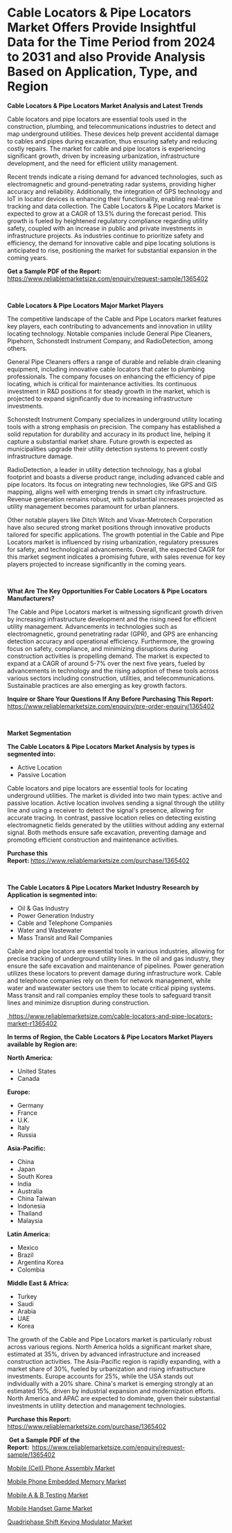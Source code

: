 <p><h1>Cable Locators & Pipe Locators Market Offers Provide Insightful Data for the Time Period from 2024 to 2031 and also Provide Analysis Based on Application, Type, and Region</h1></p><p><strong>Cable Locators & Pipe Locators Market Analysis and Latest Trends</strong></p>
<p><p>Cable locators and pipe locators are essential tools used in the construction, plumbing, and telecommunications industries to detect and map underground utilities. These devices help prevent accidental damage to cables and pipes during excavation, thus ensuring safety and reducing costly repairs. The market for cable and pipe locators is experiencing significant growth, driven by increasing urbanization, infrastructure development, and the need for efficient utility management.</p><p>Recent trends indicate a rising demand for advanced technologies, such as electromagnetic and ground-penetrating radar systems, providing higher accuracy and reliability. Additionally, the integration of GPS technology and IoT in locator devices is enhancing their functionality, enabling real-time tracking and data collection. The Cable Locators & Pipe Locators Market is expected to grow at a CAGR of 13.5% during the forecast period. This growth is fueled by heightened regulatory compliance regarding utility safety, coupled with an increase in public and private investments in infrastructure projects. As industries continue to prioritize safety and efficiency, the demand for innovative cable and pipe locating solutions is anticipated to rise, positioning the market for substantial expansion in the coming years.</p></p>
<p><strong>Get a Sample PDF of the Report:&nbsp;</strong> <a href="https://www.reliablemarketsize.com/enquiry/request-sample/1365402?utm_campaign=1293&utm_medium=2&utm_source=Github&utm_content=ia&utm_term=11102024&utm_id=cable-locators-pipe-locators">https://www.reliablemarketsize.com/enquiry/request-sample/1365402</a></p>
<p>&nbsp;</p>
<p><strong>Cable Locators & Pipe Locators Major Market Players</strong></p>
<p><p>The competitive landscape of the Cable and Pipe Locators market features key players, each contributing to advancements and innovation in utility locating technology. Notable companies include General Pipe Cleaners, Pipehorn, Schonstedt Instrument Company, and RadioDetection, among others.</p><p>General Pipe Cleaners offers a range of durable and reliable drain cleaning equipment, including innovative cable locators that cater to plumbing professionals. The company focuses on enhancing the efficiency of pipe locating, which is critical for maintenance activities. Its continuous investment in R&D positions it for steady growth in the market, which is projected to expand significantly due to increasing infrastructure investments.</p><p>Schonstedt Instrument Company specializes in underground utility locating tools with a strong emphasis on precision. The company has established a solid reputation for durability and accuracy in its product line, helping it capture a substantial market share. Future growth is expected as municipalities upgrade their utility detection systems to prevent costly infrastructure damage.</p><p>RadioDetection, a leader in utility detection technology, has a global footprint and boasts a diverse product range, including advanced cable and pipe locators. Its focus on integrating new technologies, like GPS and GIS mapping, aligns well with emerging trends in smart city infrastructure. Revenue generation remains robust, with substantial increases projected as utility management becomes paramount for urban planners.</p><p>Other notable players like Ditch Witch and Vivax-Metrotech Corporation have also secured strong market positions through innovative products tailored for specific applications. The growth potential in the Cable and Pipe Locators market is influenced by rising urbanization, regulatory pressures for safety, and technological advancements. Overall, the expected CAGR for this market segment indicates a promising future, with sales revenue for key players projected to increase significantly in the coming years.</p></p>
<p>&nbsp;</p>
<p><strong>What Are The Key Opportunities For Cable Locators & Pipe Locators Manufacturers?</strong></p>
<p><p>The Cable and Pipe Locators market is witnessing significant growth driven by increasing infrastructure development and the rising need for efficient utility management. Advancements in technologies such as electromagnetic, ground penetrating radar (GPR), and GPS are enhancing detection accuracy and operational efficiency. Furthermore, the growing focus on safety, compliance, and minimizing disruptions during construction activities is propelling demand. The market is expected to expand at a CAGR of around 5-7% over the next five years, fueled by advancements in technology and the rising adoption of these tools across various sectors including construction, utilities, and telecommunications. Sustainable practices are also emerging as key growth factors.</p></p>
<p><strong>Inquire or Share Your Questions If Any Before Purchasing This Report:</strong> <a href="https://www.reliablemarketsize.com/enquiry/pre-order-enquiry/1365402?utm_campaign=1293&utm_medium=2&utm_source=Github&utm_content=ia&utm_term=11102024&utm_id=cable-locators-pipe-locators">https://www.reliablemarketsize.com/enquiry/pre-order-enquiry/1365402</a></p>
<p>&nbsp;</p>
<p><strong>Market Segmentation</strong></p>
<p><strong>The Cable Locators & Pipe Locators Market Analysis by types is segmented into:</strong></p>
<p><ul><li>Active Location</li><li>Passive Location</li></ul></p>
<p><p>Cable locators and pipe locators are essential tools for locating underground utilities. The market is divided into two main types: active and passive location. Active location involves sending a signal through the utility line and using a receiver to detect the signal's presence, allowing for accurate tracing. In contrast, passive location relies on detecting existing electromagnetic fields generated by the utilities without adding any external signal. Both methods ensure safe excavation, preventing damage and promoting efficient construction and maintenance activities.</p></p>
<p><strong>Purchase this Report:&nbsp;</strong><a href="https://www.reliablemarketsize.com/purchase/1365402?utm_campaign=1293&utm_medium=2&utm_source=Github&utm_content=ia&utm_term=11102024&utm_id=cable-locators-pipe-locators">https://www.reliablemarketsize.com/purchase/1365402</a></p>
<p>&nbsp;</p>
<p><strong>The Cable Locators & Pipe Locators Market Industry Research by Application is segmented into:</strong></p>
<p><ul><li>Oil & Gas Industry</li><li>Power Generation Industry</li><li>Cable and Telephone Companies</li><li>Water and Wastewater</li><li>Mass Transit and Rail Companies</li></ul></p>
<p><p>Cable and pipe locators are essential tools in various industries, allowing for precise tracking of underground utility lines. In the oil and gas industry, they ensure the safe excavation and maintenance of pipelines. Power generation utilizes these locators to prevent damage during infrastructure work. Cable and telephone companies rely on them for network management, while water and wastewater sectors use them to locate critical piping systems. Mass transit and rail companies employ these tools to safeguard transit lines and minimize disruption during construction.</p></p>
<p><a href="https://www.reliablemarketsize.com/cable-locators-and-pipe-locators-market-r1365402?utm_campaign=1293&utm_medium=2&utm_source=Github&utm_content=ia&utm_term=11102024&utm_id=cable-locators-pipe-locators">&nbsp;https://www.reliablemarketsize.com/cable-locators-and-pipe-locators-market-r1365402</a></p>
<p><strong>In terms of Region, the Cable Locators & Pipe Locators Market Players available by Region are:</strong></p>
<p>
    <p> <strong> North America: </strong>
        <ul>
            <li>United States</li>
            <li>Canada</li>
        </ul>
        </p> 
    <p> <strong> Europe: </strong>
        <ul>
            <li>Germany</li>
            <li>France</li>
            <li>U.K.</li>
            <li>Italy</li>
            <li>Russia</li>
        </ul>
        </p> 
    <p> <strong> Asia-Pacific: </strong>
        <ul>
            <li>China</li>
            <li>Japan</li>
            <li>South Korea</li>
            <li>India</li>
            <li>Australia</li>
            <li>China Taiwan</li>
            <li>Indonesia</li>
            <li>Thailand</li>
            <li>Malaysia</li>
        </ul>
        </p> 
    <p> <strong> Latin America: </strong>
        <ul>
            <li>Mexico</li>
            <li>Brazil</li>
            <li>Argentina Korea</li>
            <li>Colombia</li>
        </ul>
        </p> 
    <p> <strong> Middle East & Africa: </strong>
        <ul>
            <li>Turkey</li>
            <li>Saudi</li>
            <li>Arabia</li>
            <li>UAE</li>
            <li>Korea</li>
        </ul>
    </p>
    </p>
<p><p>The growth of the Cable and Pipe Locators market is particularly robust across various regions. North America holds a significant market share, estimated at 35%, driven by advanced infrastructure and increased construction activities. The Asia-Pacific region is rapidly expanding, with a market share of 30%, fueled by urbanization and rising infrastructure investments. Europe accounts for 25%, while the USA stands out individually with a 20% share. China's market is emerging strongly at an estimated 15%, driven by industrial expansion and modernization efforts. North America and APAC are expected to dominate, given their substantial investments in utility detection and management technologies.</p></p>
<p><strong>Purchase this Report: </strong><a href="https://www.reliablemarketsize.com/purchase/1365402?utm_campaign=1293&utm_medium=2&utm_source=Github&utm_content=ia&utm_term=11102024&utm_id=cable-locators-pipe-locators">https://www.reliablemarketsize.com/purchase/1365402</a></p>
<p>&nbsp;<strong>Get a Sample PDF of the Report:&nbsp;&nbsp;</strong><a href="https://www.reliablemarketsize.com/enquiry/request-sample/1365402?utm_campaign=1293&utm_medium=2&utm_source=Github&utm_content=ia&utm_term=11102024&utm_id=cable-locators-pipe-locators">https://www.reliablemarketsize.com/enquiry/request-sample/1365402</a></p>
<p><strong></strong></p>
<p><p><a href="https://www.linkedin.com/pulse/pioneering-growth-analyzing-global-mobile-cell-phone-lsnpe?utm_campaign=1293&utm_medium=2&utm_source=Github&utm_content=ia&utm_term=11102024&utm_id=cable-locators-pipe-locators">Mobile (Cell) Phone Assembly Market</a></p><p><a href="https://www.linkedin.com/pulse/booming-mobile-phone-embedded-memory-market-sector-analysis-71zfe?utm_campaign=1293&utm_medium=2&utm_source=Github&utm_content=ia&utm_term=11102024&utm_id=cable-locators-pipe-locators">Mobile Phone Embedded Memory Market</a></p><p><a href="https://issuu.com/reportprime-2/docs/mobile-a-b-testing-market-size-2030_0a8537db71d737?utm_campaign=1293&utm_medium=2&utm_source=Github&utm_content=ia&utm_term=11102024&utm_id=cable-locators-pipe-locators">Mobile A & B Testing Market</a></p><p><a href="https://www.linkedin.com/pulse/analyzing-global-mobile-handset-game-market-growth-prospects-e0e0f?utm_campaign=1293&utm_medium=2&utm_source=Github&utm_content=ia&utm_term=11102024&utm_id=cable-locators-pipe-locators">Mobile Handset Game Market</a></p><p><a href="https://issuu.com/reportprime-2/docs/quadriphase-shift-keying-modulator-_1dcf5ec3aa7b0a?utm_campaign=1293&utm_medium=2&utm_source=Github&utm_content=ia&utm_term=11102024&utm_id=cable-locators-pipe-locators">Quadriphase Shift Keying Modulator Market</a></p></p>